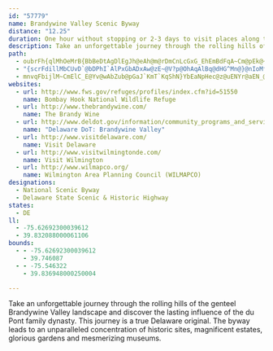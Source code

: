 ```yaml
---
id: "57779"
name: Brandywine Valley Scenic Byway
distance: "12.25"
duration: One hour without stopping or 2-3 days to visit places along the byway.
description: Take an unforgettable journey through the rolling hills of the genteel Brandywine Valley landscape and discover the lasting influence of the du Pont family dynasty. This journey is a true Delaware original. The byway leads to an unparalleled concentration of historic sites, magnificent estates, glorious gardens and mesmerizing museums.
path:
  - oubrFh{qlMhOeMrB{BbBeDtAgDlEgJh@eAh@m@rDmCnLcGxG_EhEmBdFqA~Cm@pEk@~M_Cj_@{F|ImA`Ew@rC{@rFiBtDuA`IaDbAg@rAk@n@UjBw@tDuA\MnAg@p@SPIlHoC~L{Ef@QRIh@S`C}@vFwB`C_ApEkBnAm@PI|@c@bBu@zBy@~@]x@Wf@QlAg@~TaIlC}@|EsAfA]VMNCHCvEiCtKaHd@k@xFgEPAnA_AhHeGl@c@XQz@u@`EkDzIeJjG{Kh@cAxAaCr@eA`BmBvAmBd@k@f@i@
  - "{scrFdillMbCUvD`@bDPhI`AlPxGbADxAw@zE~@V?p@OhAqAlBq@dHG^Mn@}@nIoMfI{Kd@yARmBnA{Fb@c@rCiElEyEdLyJp@g@`DgAdAs@`AoAt@i@bBi@b@@TOv@w@XEPMTMVEV@zLnA~StAhE`BzAp@x@\\`@Nr@Rf@Lp@TxA`@h@D\\CTE~A[^K\\YZ[RY^g@n@ZnBt@h_@bKvEjA|@F`SsBtMgAfGw@lTmAtu@yG`HMrXMlCFjAh@BBVZTb@R`@NZ"
  - mnvqFbijlM~CmElC_E@Yv@wAbZub@pGaJ`KmT`KqShN}YbEaNpHec@z@uENYr@aEN_@vCyDlIgJ|ByCdEuE~@iDnAaE`A}CjAwDhBeGhAgD
websites:
  - url: http://www.fws.gov/refuges/profiles/index.cfm?id=51550
    name: Bombay Hook National Wildlife Refuge
  - url: http://www.thebrandywine.com/
    name: The Brandy Wine
  - url: http://www.deldot.gov/information/community_programs_and_services/byways/brandywine.shtml
    name: "Delaware DoT: Brandywine Valley"
  - url: http://www.visitdelaware.com/
    name: Visit Delaware
  - url: http://www.visitwilmingtonde.com/
    name: Visit Wilmington
  - url: http://www.wilmapco.org/
    name: Wilmington Area Planning Council (WILMAPCO)
designations:
  - National Scenic Byway
  - Delaware State Scenic & Historic Highway
states:
  - DE
ll:
  - -75.62692300039612
  - 39.832088000061106
bounds:
  - - -75.62692300039612
    - 39.746087
  - - -75.546322
    - 39.836948000250004

---
```


Take an unforgettable journey through the rolling hills of the genteel Brandywine Valley landscape and discover the lasting influence of the du Pont family dynasty. This journey is a true Delaware original. The byway leads to an unparalleled concentration of historic sites, magnificent estates, glorious gardens and mesmerizing museums.
